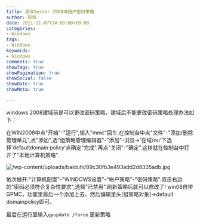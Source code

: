 ```yaml
---
title: 更改Server 2008域用户密码策略
author: 阿辉
date: 2011-11-07T14:08:00+00:00
categories:
- Windows
tags:
- Windows
keywords:
- Windows
comments: true
showTags: true
showPagination: true
showSocial: false
showDate: true
showMeta: true

---
```

windows 2008建域前是可以更改密码策略，建域后不能更改密码策略处理办法如下：

在WIN2008中点"开始"-"运行",输入"mmc"回车.在控制台中点"文件"-"添加/删除管理单元",点"添加",选"组策略管理编辑器"-"添加"-浏览->'在域/ou'下选择’defaultdomain policy‘点确定"完成".再点"关闭"-"确定".这样就在控制台中打开了"本地计算机策略".

<!--more-->

![/wp-content/uploads/baiduhi/89c30fb3e493add2d8335adb.jpg](/wp-content/uploads/baiduhi/89c30fb3e493add2d8335adb.jpg)

依次展开:"计算机配置"-"WINDOWS设置"-"帐户策略"-"密码策略".双击右边的"密码必须符合复杂性要求",选择"已禁用".刷新策略后就可以修改了!
win08自带GPMC，功能里最后一个添加上去，然后编辑里头[组策略对象]→default domainpolicy即可。

最后在运行里输入`gpupdate /force` 更新策略